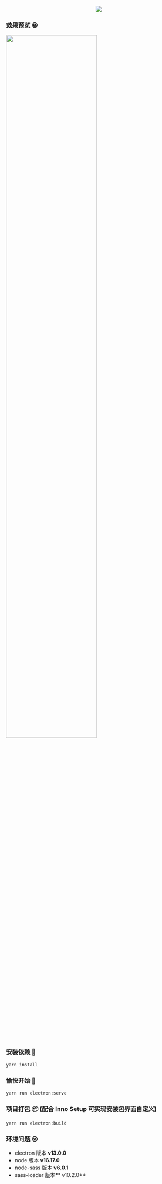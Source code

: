 &emsp;
&emsp;
<div align="center" >
  <img src="https://files.catbox.moe/yb4s71.png" />
</div>

### 效果预览 😀
<div align="left">
  <img src="https://files.catbox.moe/undkil.png" width="70%"/>
</div>

### 安装依赖 🔑

```
yarn install
```

### 愉快开始 🎉

```
yarn run electron:serve
```

### 项目打包 📦 (配合 Inno Setup 可实现安装包界面自定义)

```
yarn run electron:build
```

### 环境问题 😮

- electron 版本 **v13.0.0**
- node 版本 **v16.17.0**  
- node-sass 版本 **v6.0.1**
- sass-loader 版本** v10.2.0**
